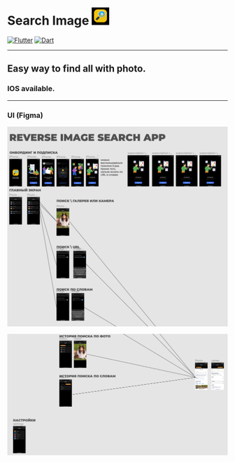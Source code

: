 # Search Image <img src="https://github.com/GhostuSs/search_image/blob/04762e57d1f9548e414b5f6572515a844c7c15fa/assets/icons/appIcon.png" width="40" />

[![Flutter](https://img.shields.io/badge/-Flutter-090909?style=for-the-badge&logo=flutter&logoColor=47C5FB)](https://flutter.dev) [![Dart](https://img.shields.io/badge/-Dart-090909?style=for-the-badge&logo=dart&logoColor=097CDB)](https://dart.dev)
____________________________________________________________________________________________________________________________________________________________________
## Easy way to find all with photo.
### IOS available.
____________________________________________________________________________________________________________________________________________________________________

### UI (Figma)

![Screenshot](https://github.com/GhostuSs/search_image/blob/f7d75ebb298c7dc6e08407778204bc6b42b44166/assets/%D0%A1%D0%BD%D0%B8%D0%BC%D0%BE%D0%BA%20%D1%8D%D0%BA%D1%80%D0%B0%D0%BD%D0%B0%202022-04-12%20%D0%B2%2003.12.42.png)

![Screenshot](https://github.com/GhostuSs/search_image/blob/f7d75ebb298c7dc6e08407778204bc6b42b44166/assets/%D0%A1%D0%BD%D0%B8%D0%BC%D0%BE%D0%BA%20%D1%8D%D0%BA%D1%80%D0%B0%D0%BD%D0%B0%202022-04-12%20%D0%B2%2003.12.59.png)

